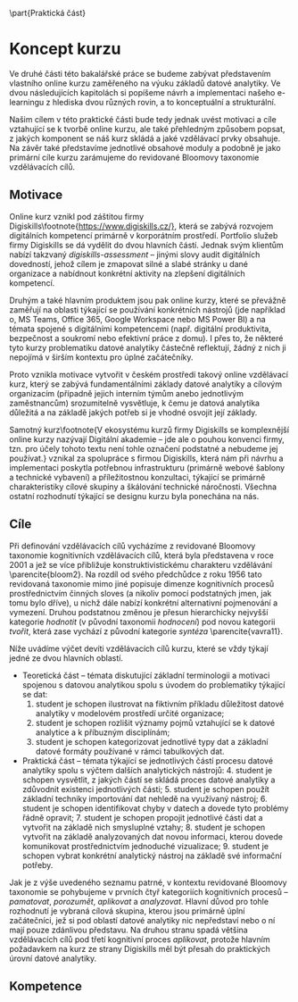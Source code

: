 \part{Praktická část}

# Koncept kurzu

Ve druhé části této bakalářské práce se budeme zabývat představením vlastního online kurzu zaměřeného na výuku základů datové analytiky. Ve dvou následujících kapitolách si popíšeme návrh a implementaci našeho e-learningu z hlediska dvou různých rovin, a to konceptuální a strukturální.

Našim cílem v této praktické části bude tedy jednak uvést motivaci a cíle vztahující se k tvorbě online kurzu, ale také přehledným způsobem popsat, z jakých komponent se náš kurz skládá a jaké vzdělávací prvky obsahuje. Na závěr také představíme jednotlivé obsahové moduly a podobně je jako primární cíle kurzu zarámujeme do revidované Bloomovy taxonomie vzdělávacích cílů.

## Motivace

Online kurz vznikl pod záštitou firmy Digiskills\footnote{https://www.digiskills.cz/}, která se zabývá rozvojem digitálních kompetencí primárně v korporátním prostředí. Portfolio služeb firmy Digiskills se dá vydělit do dvou hlavních částí. Jednak svým klientům nabízí takzvaný *digiskills-assessment* – jinými slovy audit digitálních dovedností, jehož cílem je zmapovat silné a slabé stránky u dané organizace a nabídnout konkrétní aktivity na zlepšení digitálních kompetencí.

Druhým a také hlavním produktem jsou pak online kurzy, které se převážně zaměřují na oblasti týkající se používání konkrétních nástrojů (jde například o, MS Teams, Office 365, Google Workspace nebo MS Power BI) a na témata spojené s digitálními kompetencemi (např. digitální produktivita, bezpečnost a soukromí nebo efektivní práce z domu). I přes to, že některé tyto kurzy problematiku datové analytiky částečně reflektují, žádný z nich ji nepojímá v širším kontextu pro úplné začátečníky.

Proto vznikla motivace vytvořit v českém prostředí takový online vzdělávací kurz, který se zabývá fundamentálními základy datové analytiky a cílovým organizacím (případně jejich interním týmům anebo jednotlivým zaměstnancům) srozumitelně vysvětluje, k čemu je datová analytika důležitá a na základě jakých potřeb si je vhodné osvojit její základy. 

Samotný kurz\footnote{V ekosystému kurzů firmy Digiskills se komplexnější online kurzy nazývají Digitální akademie – jde ale o pouhou konvenci firmy, tzn. pro účely tohoto textu není tohle označení podstatné a nebudeme jej používat.} vznikal za spolupráce s firmou Digiskills, která nám při návrhu a implementaci poskytla potřebnou infrastrukturu (primárně webové šablony a technické vybavení) a příležitostnou konzultaci, týkající se primárně charakteristiky cílové skupiny a škálování technické náročnosti. Všechna ostatní rozhodnutí týkající se designu kurzu byla ponechána na nás.

## Cíle

Při definování vzdělávacích cílů vycházíme z revidované Bloomovy taxonomie kognitivních vzdělávacích cílů, která byla představena v roce 2001 a jež se více přibližuje konstruktivistickému charakteru vzdělávání \parencite{bloom2}. Na rozdíl od svého předchůdce z roku 1956 tato revidovaná taxonomie mimo jiné popisuje dimenze kognitivních procesů prostřednictvím činných sloves (a nikoliv pomocí podstatných jmen, jak tomu bylo dříve), u nichž dále nabízí konkrétní alternativní pojmenování a vymezení. Druhou podstatnou změnou je přesun hierarchicky nejvyšší kategorie *hodnotit* (v původní taxonomii *hodnocení*) pod novou kategorii *tvořit*, která zase vychází z původní kategorie *syntéza* \parencite{vavra11}.

Níže uvádíme výčet devíti vzdělávacích cílů kurzu, které se vždy týkají jedné ze dvou hlavních oblastí.

- Teoretická část – témata diskutující základní terminologii a motivaci spojenou s datovou analytikou spolu s úvodem do problematiky týkající se dat:
	1. student je schopen ilustrovat na fiktivním příkladu důležitost datové analytiky v modelovém prostředí určité organizace;
	2. student je schopen rozlišit významy pojmů vztahující se k datové analytice a k příbuzným disciplínám;
	3. student je schopen kategorizovat jednotlivé typy dat a základní datové formáty používané v rámci tabulkových dat.
- Praktická část – témata týkající se jednotlivých částí procesu datové analytiky spolu s výčtem dalších analytických nástrojů:
	4. student je schopen vysvětlit, z jakých částí se skládá proces datové analytiky a zdůvodnit existenci jednotlivých části;
	5. student je schopen použít základní techniky importování dat nehledě na využívaný nástroj;
	6. student je schopen identifikovat chyby v datech a dovede tyto problémy řádně opravit;
	7. student je schopen propojit jednotlivé části dat a vytvořit na základě nich smysluplné vztahy;
	8. student je schopen vytvořit na základě analyzovaných dat novou informaci, kterou dovede komunikovat prostřednictvím jednoduché vizualizace;
	9. student je schopen vybrat konkrétní analytický nástroj na základě své informační potřeby.

Jak je z výše uvedeného seznamu patrné, v kontextu revidované Bloomovy taxonomie se pohybujeme v prvních čtyř kategoriích kognitivních procesů – *pamatovat*, *porozumět*, *aplikovat* a *analyzovat*. Hlavní důvod pro tohle rozhodnutí je vybraná cílová skupina, kterou jsou primárně úplní začátečníci, jež si pod oblastí datové analytiky nic nepředstaví nebo o ní mají pouze zdánlivou představu. Na druhou stranu spadá většina vzdělávacích cílů pod třetí kognitivní proces *aplikovat*, protože hlavním požadavkem na kurz   ze strany Digiskills měl být přesah do praktických úrovní datové analytiky.

## Kompetence

